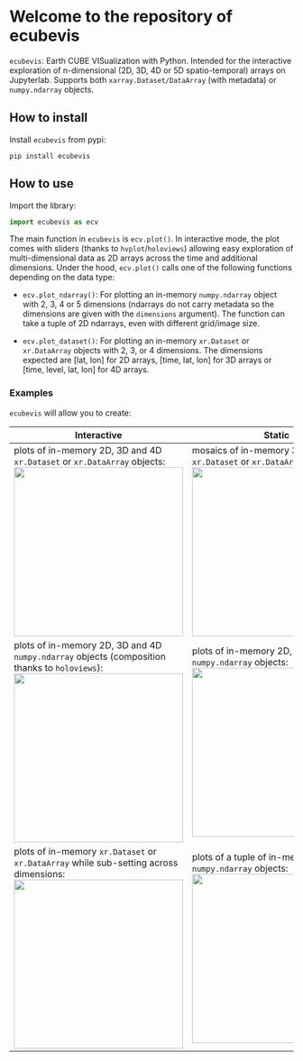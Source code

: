# Welcome to the repository of ecubevis

`ecubevis`: Earth CUBE VISualization with Python. Intended for the interactive exploration of n-dimensional (2D, 3D, 4D or 5D spatio-temporal) arrays on Jupyterlab. Supports both ``xarray.Dataset/DataArray`` (with metadata) or ``numpy.ndarray`` objects. 

## How to install

Install ``ecubevis`` from pypi:

```
pip install ecubevis
```

## How to use

Import the library:

```python
import ecubevis as ecv
```

The main function in ``ecubevis`` is ``ecv.plot()``. In interactive mode, the plot comes with sliders (thanks to `hvplot`/`holoviews`) allowing easy exploration of multi-dimensional data as 2D arrays across the time and additional dimensions. Under the hood, ``ecv.plot()`` calls one of the following functions depending on the data type: 

* ``ecv.plot_ndarray()``: For plotting an in-memory ``numpy.ndarray`` object with 2, 3, 4 or 5 dimensions (ndarrays do not carry metadata so the dimensions are given with the ``dimensions`` argument). The function can take a tuple of 2D ndarrays, even with different grid/image size.

* ``ecv.plot_dataset()``: For plotting an in-memory ``xr.Dataset`` or ``xr.DataArray`` objects with 2, 3, or 4 dimensions. The dimensions expected are [lat, lon] for 2D arrays, [time, lat, lon] for 3D arrays or [time, level, lat, lon] for 4D arrays.  

### Examples

``ecubevis`` will allow you to create:

| Interactive | Static |
| ----------- | -------|
| plots of in-memory 2D, 3D and 4D ``xr.Dataset`` or ``xr.DataArray`` objects: <img src="./screenshots/ecubevis_1.png" width="300"> | mosaics of in-memory 3D and 4D ``xr.Dataset`` or ``xr.DataArray`` objects: <img src="./screenshots/ecubevis_2.png" width="300"> |
| plots of in-memory 2D, 3D and 4D ``numpy.ndarray`` objects (composition thanks to ``holoviews``): <img src="./screenshots/ecubevis_3.png" width="300"> | plots of in-memory 2D, 3D and 4D ``numpy.ndarray`` objects: <img src="./screenshots/ecubevis_4.png" width="300"> |
| plots of in-memory ``xr.Dataset`` or ``xr.DataArray`` while sub-setting across dimensions: <img src="./screenshots/ecubevis_6.png" width="300"> | plots of a tuple of in-memory 2D ``numpy.ndarray`` objects: <img src="./screenshots/ecubevis_5.png" width="300"> |
